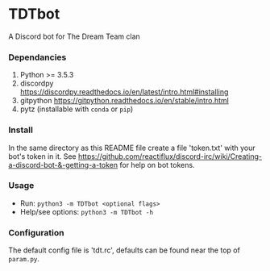 # TDTbot
A Discord bot for The Dream Team clan

### Dependancies
1) Python >= 3.5.3
2) discordpy https://discordpy.readthedocs.io/en/latest/intro.html#installing
3) gitpython https://gitpython.readthedocs.io/en/stable/intro.html
4) pytz (installable with `conda` or `pip`)

### Install
In the same directory as this README file create a file 'token.txt' with your bot's token in it. See https://github.com/reactiflux/discord-irc/wiki/Creating-a-discord-bot-&-getting-a-token for help on bot tokens.

### Usage
- Run: `python3 -m TDTbot <optional flags>`
- Help/see options: `python3 -m TDTbot -h`

### Configuration
The default config file is 'tdt.rc', defaults can be found near the top of `param.py`.